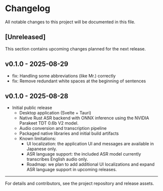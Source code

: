 # Changelog

All notable changes to this project will be documented in this file.

## [Unreleased]

This section contains upcoming changes planned for the next release.

## v0.1.0 - 2025-08-29

- fix: Handling some abbreviations (like Mr.) correctly
- fix: Remove redundant white spaces at the beginning of sentences

## v0.1.0 - 2025-08-28

- Initial public release
  - Desktop application (Svelte + Tauri)
  - Native Rust ASR backend with ONNX inference using the NVIDIA Parakeet TDT 0.6b V2 model.
  - Audio conversion and transcription pipeline
  - Packaged native libraries and initial build artifacts
  - Known limitations:
    - UI localization: the application UI and messages are available in Japanese only.
    - ASR language support: the included ASR model currently transcribes English audio only.
    - Roadmap: we plan to add additional UI localizations and expand ASR language support in upcoming releases.

---

For details and contributors, see the project repository and release assets.
